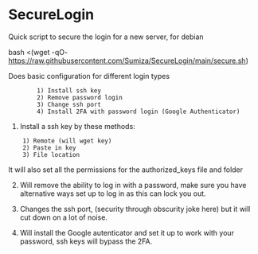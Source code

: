 # SecureLogin

Quick script to secure the login for a new server, for debian

bash <(wget -qO- https://raw.githubusercontent.com/Sumiza/SecureLogin/main/secure.sh)

Does basic configuration for different login types
```
        1) Install ssh key
        2) Remove password login
        3) Change ssh port
        4) Install 2FA with password login (Google Authenticator)
```
1.  Install a ssh key by these methods:
```
	1) Remote (will wget key)
	2) Paste in key
	3) File location 
```
It will also set all the permissions for the authorized_keys file and folder

2.  Will remove the ability to log in with a password, make sure you have alternative ways set up to log in as this can lock you out.

3.  Changes the ssh port, (security through obscurity joke here) but it will cut down on a lot of noise.

4.  Will install the Google autenticator and set it up to work with your password, ssh keys will bypass the 2FA.
